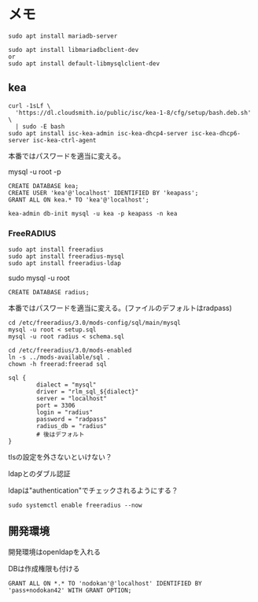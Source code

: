 # メモ

```
sudo apt install mariadb-server
```
```
sudo apt install libmariadbclient-dev
or
sudo apt install default-libmysqlclient-dev
```

## kea
```
curl -1sLf \
  'https://dl.cloudsmith.io/public/isc/kea-1-8/cfg/setup/bash.deb.sh' \
  | sudo -E bash
sudo apt install isc-kea-admin isc-kea-dhcp4-server isc-kea-dhcp6-server isc-kea-ctrl-agent
```

本番ではパスワードを適当に変える。

mysql -u root -p
```
CREATE DATABASE kea;
CREATE USER 'kea'@'localhost' IDENTIFIED BY 'keapass';
GRANT ALL ON kea.* TO 'kea'@'localhost';
```

```
kea-admin db-init mysql -u kea -p keapass -n kea
```

### FreeRADIUS

```
sudo apt install freeradius
sudo apt install freeradius-mysql
sudo apt install freeradius-ldap
```

sudo mysql -u root
```
CREATE DATABASE radius;
```


本番ではパスワードを適当に変える。(ファイルのデフォルトはradpass)

```
cd /etc/freeradius/3.0/mods-config/sql/main/mysql
mysql -u root < setup.sql
mysql -u root radius < schema.sql
```

```
cd /etc/freeradius/3.0/mods-enabled
ln -s ../mods-available/sql .
chown -h freerad:freerad sql
```

```/etc/freeradius/3.0/mods-available/sql
sql {
        dialect = "mysql"
        driver = "rlm_sql_${dialect}"
        server = "localhost"
        port = 3306
        login = "radius"
        password = "radpass"
        radius_db = "radius"
        # 後はデフォルト
}
```

tlsの設定を外さないといけない？

ldapとのダブル認証

ldapは"authentication"でチェックされるようにする？

```
sudo systemctl enable freeradius --now
```
## 開発環境

開発環境はopenldapを入れる


DBは作成権限も付ける

```
GRANT ALL ON *.* TO 'nodokan'@'localhost' IDENTIFIED BY 'pass+nodokan42' WITH GRANT OPTION;
```

